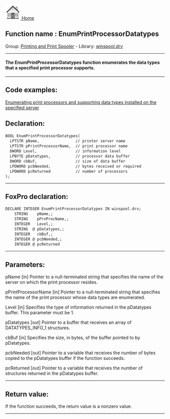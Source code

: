 [<img src="../../images/home.png"> Home ](https://github.com/VFPX/Win32API)  

## Function name : EnumPrintProcessorDatatypes
Group: [Printing and Print Spooler](../../functions_group.md#Printing_and_Print_Spooler)  -  Library: [winspool.drv](../../../libraries.md#winspool.drv)  
***  


#### The EnumPrintProcessorDatatypes function enumerates the data types that a specified print processor supports.
***  


## Code examples:
[Enumerating print processors and supporting data types installed on the specified server](../../samples/sample_333.md)  

## Declaration:
```foxpro  
BOOL EnumPrintProcessorDatatypes(
  LPTSTR pName,                // printer server name
  LPTSTR pPrintProcessorName,  // print processor name
  DWORD Level,                 // information level
  LPBYTE pDatatypes,           // processor data buffer
  DWORD cbBuf,                 // size of data buffer
  LPDWORD pcbNeeded,           // bytes received or required
  LPDWORD pcReturned           // number of processors
);  
```  
***  


## FoxPro declaration:
```foxpro  
DECLARE INTEGER EnumPrintProcessorDatatypes IN winspool.drv;
	STRING    pName,;
	STRING    pPrnProcName,;
	INTEGER   Level,;
	STRING  @ pDatatypes,;
	INTEGER   cbBuf,;
	INTEGER @ pcbNeeded,;
	INTEGER @ pcReturned  
```  
***  


## Parameters:
pName 
[in] Pointer to a null-terminated string that specifies the name of the server on which the print processor resides.

pPrintProcessorName 
[in] Pointer to a null-terminated string that specifies the name of the print processor whose data types are enumerated. 

Level 
[in] Specifies the type of information returned in the pDatatypes buffer. This parameter must be 1. 

pDatatypes 
[out] Pointer to a buffer that receives an array of DATATYPES_INFO_1 structures. 

cbBuf 
[in] Specifies the size, in bytes, of the buffer pointed to by pDatatypes. 

pcbNeeded 
[out] Pointer to a variable that receives the number of bytes copied to the pDatatypes buffer if the function succeeds. 

pcReturned 
[out] Pointer to a variable that receives the number of structures returned in the pDatatypes buffer.  
***  


## Return value:
If the function succeeds, the return value is a nonzero value.  
***  

